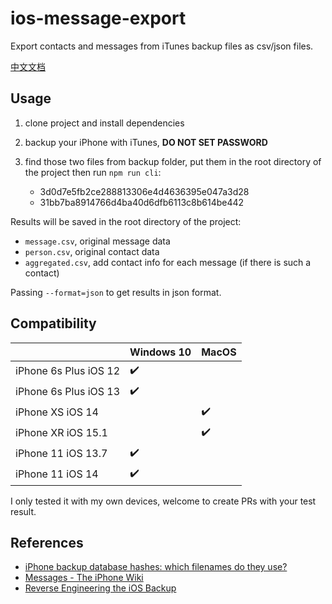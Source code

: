 # ios-message-export

Export contacts and messages from iTunes backup files as csv/json files.

[中文文档](./README.zh.md)

## Usage

1. clone project and install dependencies

2. backup your iPhone with iTunes, **DO NOT SET PASSWORD**

3. find those two files from backup folder, put them in the root directory of the project then run `npm run cli`:

   - 3d0d7e5fb2ce288813306e4d4636395e047a3d28
   - 31bb7ba8914766d4ba40d6dfb6113c8b614be442

Results will be saved in the root directory of the project:

- `message.csv`, original message data
- `person.csv`, original contact data
- `aggregated.csv`, add contact info for each message (if there is such a contact)

Passing `--format=json` to get results in json format.

## Compatibility

| | Windows 10 | MacOS |
| - | - | - |
| iPhone 6s Plus iOS 12 | ✔️ | |
| iPhone 6s Plus iOS 13 | ✔️ | |
| iPhone XS iOS 14 | | ✔️ |
| iPhone XR iOS 15.1 | | ✔️ |
| iPhone 11 iOS 13.7 | ✔️ | |
| iPhone 11 iOS 14 | ✔️ | |

I only tested it with my own devices, welcome to create PRs with your test result.

## References

- [iPhone backup database hashes: which filenames do they use?](https://www.iphonebackupextractor.com/blog/iphone-backup-location-all-files-extension/)
- [Messages - The iPhone Wiki](https://www.theiphonewiki.com/wiki/Messages#message)
- [Reverse Engineering the iOS Backup](https://www.richinfante.com/2017/3/16/reverse-engineering-the-ios-backup)
